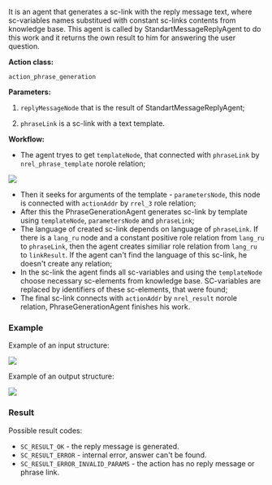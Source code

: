 It is an agent that generates a sc-link with the reply message text, where sc-variables names substitued with constant sc-links contents from knowledge base.
This agent is called by StandartMessageReplyAgent to do this work and it returns the own result to him for answering the user question.

**Action class:**

`action_phrase_generation`


**Parameters:**

1. `replyMessageNode` that is the result of StandartMessageReplyAgent;

2. `phraseLink` is a sc-link with a text template.

**Workflow:**

* The agent tryes to get `templateNode`, that connected with `phraseLink` by `nrel_phrase_template` norole relation;

<img src="../images/phraseGenerationAgentStep1.png"></img>

* Then it seeks for arguments of the template - `parametersNode`, this node is connected with `actionAddr` by `rrel_3` role relation;
* After this the PhraseGenerationAgent generates sc-link by template using `templateNode`, `parametersNode` and `phraseLink`;
* The language of created sc-link depends on language of `phraseLink`. If there is a `lang_ru` node and a constant positive role relation from
`lang_ru` to `phraseLink`, then the agent creates similiar role relation from `lang_ru` to `linkResult`. If the agent can't find the language of this sc-link, he doesn't create any relation;
* In the sc-link the agent finds all sc-variables and using the `templateNode` choose necessary sc-elements from knowledge base. SC-variables are replaced by identifiers of these sc-elements, that were found;
* The final sc-link connects with `actionAddr` by `nrel_result` norole relation, PhraseGenerationAgent finishes his work. 

### Example

Example of an input structure:

<img src="../images/phraseGenerationAgentStep2.png"></img>

Example of an output structure:

<img src="../images/phraseGenerationAgentStep3.png"></img>

### Result

Possible result codes:
 
* `SC_RESULT_OK` - the reply message is generated.
* `SC_RESULT_ERROR` - internal error, answer can't be found.
* `SC_RESULT_ERROR_INVALID_PARAMS` - the action has no reply message or phrase link.